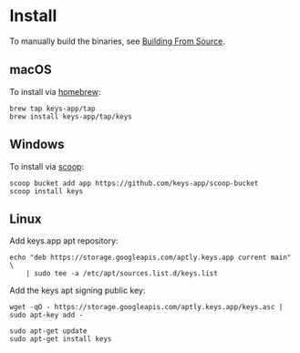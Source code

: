 # Install

To manually build the binaries, see [Building From Source](building.md).

## macOS

To install via [homebrew](https://brew.sh/):

```shell
brew tap keys-app/tap
brew install keys-app/tap/keys
```

## Windows

To install via [scoop](https://scoop.sh/):

```shell
scoop bucket add app https://github.com/keys-app/scoop-bucket
scoop install keys
```

## Linux

Add keys.app apt repository:

```shell
echo "deb https://storage.googleapis.com/aptly.keys.app current main" \
    | sudo tee -a /etc/apt/sources.list.d/keys.list
```

Add the keys apt signing public key:

```shell
wget -qO - https://storage.googleapis.com/aptly.keys.app/keys.asc | sudo apt-key add -
```

```shell
sudo apt-get update
sudo apt-get install keys
```
